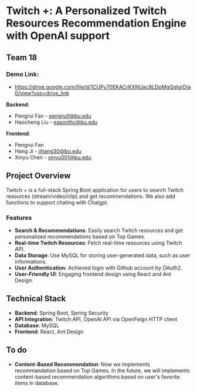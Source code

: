 # Twitch +: A Personalized Twitch Resources Recommendation Engine with OpenAI support

## Team 18

### Demo Link:

- https://drive.google.com/file/d/1CUPy70EKACrKXNUac8LDpMgQqIgrDia0/view?usp=drive_link

**Backend**:

- Pengrui Fan - pengruif@bu.edu
- Haocheng Liu - easonlhc@bu.edu

**Frontend**:

- Pengrui Fan
- Hang Ji - jihang30@bu.edu
- Xinyu Chen - xinyu001@bu.edu

## Project Overview

Twitch + is a full-stack Spring Boot application for users to search Twitch resources (stream/video/clip) and get recommendations. We also add functions to support chating with Chatgpt.

### Features

- **Search & Recommendations**: Easily search Twitch resources and get personalized recommendations based on Top Games.
- **Real-time Twitch Resources**: Fetch real-time resources using Twitch API.
- **Data Storage**: Use MySQL for storing user-generated data, such as user informations.
- **User Authentication**: Achieved login with Github account by OAuth2.
- **User-Friendly UI**: Engaging frontend design using React and Ant Design.

## Technical Stack

- **Backend**: Spring Boot, Spring Security
- **API Integration**: Twitch API, OpenAI API via OpenFeign HTTP client
- **Database**: MySQL
- **Frontend**: React, Ant Design

## To do

- **Content-Based Recommendation**: Now we implements recommandation based on Top Games. In the future, we will implements content-based recommendation algorithms based on user's favorite items in database.
